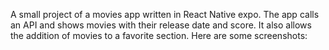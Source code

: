 A small project of a movies app written in React Native expo.
The app calls an API and shows movies with their release date and score. It also allows the addition of movies to a favorite section.
Here are some screenshots:
